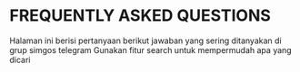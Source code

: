 # FREQUENTLY ASKED QUESTIONS

Halaman ini berisi pertanyaan berikut jawaban yang sering ditanyakan di grup simgos telegram
Gunakan fitur search untuk mempermudah apa yang dicari
